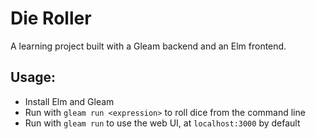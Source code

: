 # Die Roller

A learning project built with a Gleam backend and an Elm frontend.

## Usage:
- Install Elm and Gleam
- Run with `gleam run <expression>` to roll dice from the command line 
- Run with `gleam run` to use the web UI, at `localhost:3000` by default

